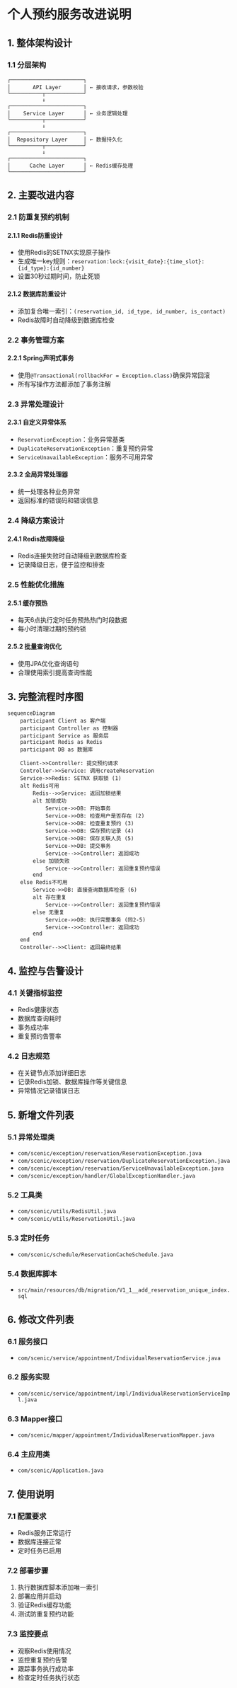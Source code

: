 # 个人预约服务改进说明

## 1. 整体架构设计

### 1.1 分层架构
```
┌───────────────────────┐
│       API Layer       │ ← 接收请求，参数校验
└──────────┬────────────┘
           ↓
┌───────────────────────┐
│    Service Layer      │ ← 业务逻辑处理
└──────────┬────────────┘
           ↓
┌───────────────────────┐
│  Repository Layer     │ ← 数据持久化
└──────────┬────────────┘
           ↓
┌───────────────────────┐
│      Cache Layer      │ ← Redis缓存处理
└───────────────────────┘
```

## 2. 主要改进内容

### 2.1 防重复预约机制

#### 2.1.1 Redis防重设计
- 使用Redis的SETNX实现原子操作
- 生成唯一key规则：`reservation:lock:{visit_date}:{time_slot}:{id_type}:{id_number}`
- 设置30秒过期时间，防止死锁

#### 2.1.2 数据库防重设计
- 添加复合唯一索引：`(reservation_id, id_type, id_number, is_contact)`
- Redis故障时自动降级到数据库检查

### 2.2 事务管理方案

#### 2.2.1 Spring声明式事务
- 使用`@Transactional(rollbackFor = Exception.class)`确保异常回滚
- 所有写操作方法都添加了事务注解

### 2.3 异常处理设计

#### 2.3.1 自定义异常体系
- `ReservationException`：业务异常基类
- `DuplicateReservationException`：重复预约异常
- `ServiceUnavailableException`：服务不可用异常

#### 2.3.2 全局异常处理器
- 统一处理各种业务异常
- 返回标准的错误码和错误信息

### 2.4 降级方案设计

#### 2.4.1 Redis故障降级
- Redis连接失败时自动降级到数据库检查
- 记录降级日志，便于监控和排查

### 2.5 性能优化措施

#### 2.5.1 缓存预热
- 每天6点执行定时任务预热热门时段数据
- 每小时清理过期的预约锁

#### 2.5.2 批量查询优化
- 使用JPA优化查询语句
- 合理使用索引提高查询性能

## 3. 完整流程时序图

```mermaid
sequenceDiagram
    participant Client as 客户端
    participant Controller as 控制器
    participant Service as 服务层
    participant Redis as Redis
    participant DB as 数据库
    
    Client->>Controller: 提交预约请求
    Controller->>Service: 调用createReservation
    Service->>Redis: SETNX 获取锁 (1)
    alt Redis可用
        Redis-->>Service: 返回加锁结果
        alt 加锁成功
            Service->>DB: 开始事务
            Service->>DB: 检查用户是否存在 (2)
            Service->>DB: 检查重复预约 (3)
            Service->>DB: 保存预约记录 (4)
            Service->>DB: 保存关联人员 (5)
            Service->>DB: 提交事务
            Service-->>Controller: 返回成功
        else 加锁失败
            Service-->>Controller: 返回重复预约错误
        end
    else Redis不可用
        Service->>DB: 直接查询数据库检查 (6)
        alt 存在重复
            Service-->>Controller: 返回重复预约错误
        else 无重复
            Service->>DB: 执行完整事务 (同2-5)
            Service-->>Controller: 返回成功
        end
    end
    Controller-->>Client: 返回最终结果
```

## 4. 监控与告警设计

### 4.1 关键指标监控
- Redis健康状态
- 数据库查询耗时
- 事务成功率
- 重复预约告警率

### 4.2 日志规范
- 在关键节点添加详细日志
- 记录Redis加锁、数据库操作等关键信息
- 异常情况记录错误日志

## 5. 新增文件列表

### 5.1 异常处理类
- `com/scenic/exception/reservation/ReservationException.java`
- `com/scenic/exception/reservation/DuplicateReservationException.java`
- `com/scenic/exception/reservation/ServiceUnavailableException.java`
- `com/scenic/exception/handler/GlobalExceptionHandler.java`

### 5.2 工具类
- `com/scenic/utils/RedisUtil.java`
- `com/scenic/utils/ReservationUtil.java`

### 5.3 定时任务
- `com/scenic/schedule/ReservationCacheSchedule.java`

### 5.4 数据库脚本
- `src/main/resources/db/migration/V1_1__add_reservation_unique_index.sql`

## 6. 修改文件列表

### 6.1 服务接口
- `com/scenic/service/appointment/IndividualReservationService.java`

### 6.2 服务实现
- `com/scenic/service/appointment/impl/IndividualReservationServiceImpl.java`

### 6.3 Mapper接口
- `com/scenic/mapper/appointment/IndividualReservationMapper.java`

### 6.4 主应用类
- `com/scenic/Application.java`

## 7. 使用说明

### 7.1 配置要求
- Redis服务正常运行
- 数据库连接正常
- 定时任务已启用

### 7.2 部署步骤
1. 执行数据库脚本添加唯一索引
2. 部署应用并启动
3. 验证Redis缓存功能
4. 测试防重复预约功能

### 7.3 监控要点
- 观察Redis使用情况
- 监控重复预约告警
- 跟踪事务执行成功率
- 检查定时任务执行状态